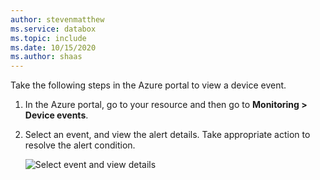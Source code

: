 ```yaml
---
author: stevenmatthew
ms.service: databox  
ms.topic: include
ms.date: 10/15/2020
ms.author: shaas
---
```


Take the following steps in the Azure portal to view a device event. 

1. In the Azure portal, go to your resource and then go to **Monitoring > Device events**.
2. Select an event, and view the alert details. Take appropriate action to resolve the alert condition.

    ![Select event and view details](~/reusable-content/ce-skilling/azure/media/data-box-edge-gateway-view-device-events/view-device-events.png)
